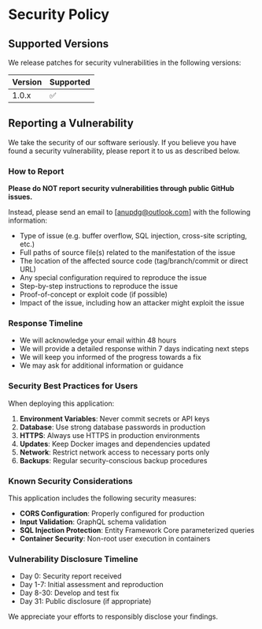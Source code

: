 # Security Policy

## Supported Versions

We release patches for security vulnerabilities in the following versions:

| Version | Supported          |
| ------- | ------------------ |
| 1.0.x   | :white_check_mark: |

## Reporting a Vulnerability

We take the security of our software seriously. If you believe you have found a security vulnerability, please report it to us as described below.

### How to Report

**Please do NOT report security vulnerabilities through public GitHub issues.**

Instead, please send an email to [anupdg@outlook.com] with the following information:

- Type of issue (e.g. buffer overflow, SQL injection, cross-site scripting, etc.)
- Full paths of source file(s) related to the manifestation of the issue
- The location of the affected source code (tag/branch/commit or direct URL)
- Any special configuration required to reproduce the issue
- Step-by-step instructions to reproduce the issue
- Proof-of-concept or exploit code (if possible)
- Impact of the issue, including how an attacker might exploit the issue

### Response Timeline

- We will acknowledge your email within 48 hours
- We will provide a detailed response within 7 days indicating next steps
- We will keep you informed of the progress towards a fix
- We may ask for additional information or guidance

### Security Best Practices for Users

When deploying this application:

1. **Environment Variables**: Never commit secrets or API keys
2. **Database**: Use strong database passwords in production
3. **HTTPS**: Always use HTTPS in production environments
4. **Updates**: Keep Docker images and dependencies updated
5. **Network**: Restrict network access to necessary ports only
6. **Backups**: Regular security-conscious backup procedures

### Known Security Considerations

This application includes the following security measures:

- **CORS Configuration**: Properly configured for production
- **Input Validation**: GraphQL schema validation
- **SQL Injection Protection**: Entity Framework Core parameterized queries
- **Container Security**: Non-root user execution in containers

### Vulnerability Disclosure Timeline

- Day 0: Security report received
- Day 1-7: Initial assessment and reproduction
- Day 8-30: Develop and test fix
- Day 31: Public disclosure (if appropriate)

We appreciate your efforts to responsibly disclose your findings.
